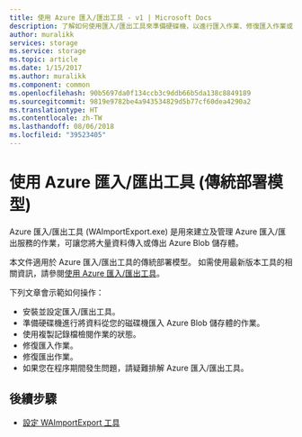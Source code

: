 ```yaml
---
title: 使用 Azure 匯入/匯出工具 - v1 | Microsoft Docs
description: 了解如何使用匯入/匯出工具來準備硬碟機，以進行匯入作業、修復匯入作業或修復匯出作業。
author: muralikk
services: storage
ms.service: storage
ms.topic: article
ms.date: 1/15/2017
ms.author: muralikk
ms.component: common
ms.openlocfilehash: 90b5697da0f134ccb3c9ddb66b5da138c8849189
ms.sourcegitcommit: 9819e9782be4a943534829d5b77cf60dea4290a2
ms.translationtype: HT
ms.contentlocale: zh-TW
ms.lasthandoff: 08/06/2018
ms.locfileid: "39523405"
---
```

# <a name="using-the-azure-importexport-tool-classic-deployment-model"></a>使用 Azure 匯入/匯出工具 (傳統部署模型)

Azure 匯入/匯出工具 (WAImportExport.exe) 是用來建立及管理 Azure 匯入/匯出服務的作業，可讓您將大量資料傳入或傳出 Azure Blob 儲存體。

本文件適用於 Azure 匯入/匯出工具的傳統部署模型。 如需使用最新版本工具的相關資訊，請參閱[使用 Azure 匯入/匯出工具](../storage-import-export-tool-how-to.md)。

下列文章會示範如何操作：

- 安裝並設定匯入/匯出工具。
- 準備硬碟機進行將資料從您的磁碟機匯入 Azure Blob 儲存體的作業。
- 使用複製記錄檔檢閱作業的狀態。 
- 修復匯入作業。 
- 修復匯出作業。 
- 如果您在程序期間發生問題，請疑難排解 Azure 匯入/匯出工具。 

## <a name="next-steps"></a>後續步驟

* [設定 WAImportExport 工具](../storage-import-export-tool-how-to.md)